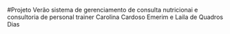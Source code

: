#Projeto Verão
sistema de gerenciamento de consulta nutricionai e consultoria de personal trainer
Carolina Cardoso Emerim e Laila de Quadros Dias

